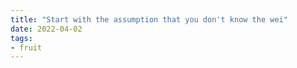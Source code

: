 ```yaml
---
title: "Start with the assumption that you don't know the wei"
date: 2022-04-02
tags:
- fruit
---
```





